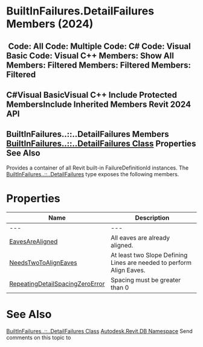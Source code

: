 # BuiltInFailures.DetailFailures Members (2024)

﻿
 Code: All Code: Multiple Code: C# Code: Visual Basic Code: Visual C++  Members: Show All Members: Filtered Members: Filtered Members: Filtered   
---  
C#Visual BasicVisual C++
Include Protected MembersInclude Inherited Members
Revit 2024 API  
---  
BuiltInFailures..::..DetailFailures Members  
[BuiltInFailures..::..DetailFailures Class](638c3d0a-a7c5-0729-4fa5-ceae2ab0af5a.md "BuiltInFailures.DetailFailures Class") Properties See Also  
---  
Provides a container of all Revit built-in FailureDefinitionId instances.
The [BuiltInFailures..::..DetailFailures](638c3d0a-a7c5-0729-4fa5-ceae2ab0af5a.md "BuiltInFailures.DetailFailures Class") type exposes the following members.
# Properties
| Name | Description |
| --- | --- |
| --- | --- | --- |
| [EavesAreAligned](1253d766-2e0f-3b6e-8647-bb8b20aa7efe.md "EavesAreAligned Property") | All eaves are already aligned. |
| [NeedsTwoToAlignEaves](1655ec14-830d-0f11-66bb-df38d5994e9e.md "NeedsTwoToAlignEaves Property") | At least two Slope Defining Lines are needed to perform Align Eaves. |
| [RepeatingDetailSpacingZeroError](ae28150e-b7e2-8adf-f449-a6e8dfc546c3.md "RepeatingDetailSpacingZeroError Property") | Spacing must be greater than 0 |

# See Also
[BuiltInFailures..::..DetailFailures Class](638c3d0a-a7c5-0729-4fa5-ceae2ab0af5a.md "BuiltInFailures.DetailFailures Class")
[Autodesk.Revit.DB Namespace](87546ba7-461b-c646-cbb1-2cb8f5bff8b2.md "Autodesk.Revit.DB Namespace")
Send comments on this topic to 